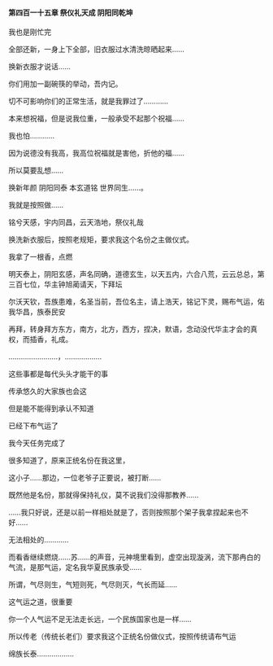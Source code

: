 #### 第四百一十五章 祭仪礼天成 阴阳同乾坤


我也是刚忙完

全部还新，一身上下全部，旧衣服过水清洗晾晒起来……

换新衣服才说话……

你们用加一副碗筷的举动，吾内记。

切不可影响你们的正常生活，就是我罪过了…………

本来想祝福，但是说我位重，一般承受不起那个祝福……

我也怕…………

因为说德没有我高，我高位祝福就是害他，折他的福……

所以莫要乱想……

换新年颜
阴阳同泰
本玄道铭
世界同生……。


我就是按照做……

铭兮天感，宇内同昌，云天浩地，祭仪礼哉

换洗新衣服后，按照老规矩，要求我这个名份之主做仪式。

我拿了一根香，点燃

明天泰上，阴阳玄感，声名同确，道德玄生，以天五内，六合八荒，云云总总，第三百七位，华主钟旭蔺请天，下拜坛

尔沃天钦，吾族患难，名圣当前，吾位名主，请上浩天，铭记下灵，赐布气运，佑我华昌，族泰民安

再拜，转身拜方东方，南方，北方，西方，捏决，默语，念动没代华主才会的真权，而插香，礼成。

……………………，………………

这些事都是每代头头才能干的事

传承悠久的大家族也会这

但是能不能得到承认不知道

已经下布气运了

我今天任务完成了

很多知道了，原来正统名份在我这里，

这小子……那边，一位老爷子正要说，被打断……

既然他是名份，那就得保持礼仪，莫不说我们没得那教养……


……我只好说，还是以前一样相处就是了，否则按照那个架子我拿捏起来也不好……

无法相处的…………

而看香继续燃烧……苏……的声音，元神境里看到，虚空出现漩涡，流下那冉白的气流，是那气运，定名我华夏民族承受……


所谓，气尽则生，气短则死，气尽则灭，气长而延……

这气运之道，很重要

你一个人气运不足无法走长远，一个民族国家也是一样……

所以传老（传统长老们）要求我这个正统名份做仪式，按照传统请布气运

绵族长泰………………

